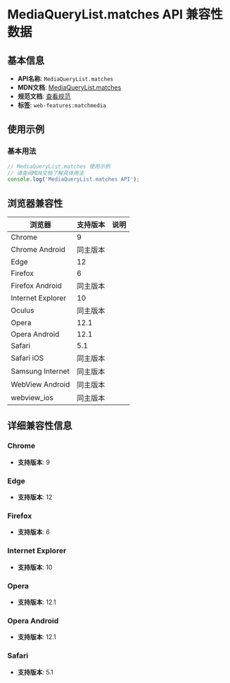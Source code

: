 # MediaQueryList.matches API 兼容性数据

## 基本信息

- **API名称**: `MediaQueryList.matches`
- **MDN文档**: [MediaQueryList.matches](https://developer.mozilla.org/docs/Web/API/MediaQueryList/matches)
- **规范文档**: [查看规范](https://drafts.csswg.org/cssom-view/#dom-mediaquerylist-matches)
- **标签**: `web-features:matchmedia`

## 使用示例

### 基本用法

```javascript
// MediaQueryList.matches 使用示例
// 请查阅MDN文档了解具体用法
console.log('MediaQueryList.matches API');
```

## 浏览器兼容性

| 浏览器 | 支持版本 | 说明 |
|--------|----------|------|
| Chrome | 9 |  |
| Chrome Android | 同主版本 |  |
| Edge | 12 |  |
| Firefox | 6 |  |
| Firefox Android | 同主版本 |  |
| Internet Explorer | 10 |  |
| Oculus | 同主版本 |  |
| Opera | 12.1 |  |
| Opera Android | 12.1 |  |
| Safari | 5.1 |  |
| Safari iOS | 同主版本 |  |
| Samsung Internet | 同主版本 |  |
| WebView Android | 同主版本 |  |
| webview_ios | 同主版本 |  |

## 详细兼容性信息

### Chrome

- **支持版本**: 9

### Edge

- **支持版本**: 12

### Firefox

- **支持版本**: 6

### Internet Explorer

- **支持版本**: 10

### Opera

- **支持版本**: 12.1

### Opera Android

- **支持版本**: 12.1

### Safari

- **支持版本**: 5.1

